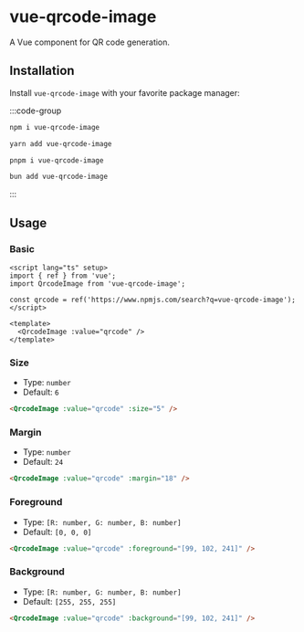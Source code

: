 # <div class="flex items-center">vue-qrcode-image[<div class="i-tabler-brand-github ms-2"></div>](https://github.com/Vanilla-IceCream/vue-qrcode-image)</div>

A Vue component for QR code generation.

## Installation

Install `vue-qrcode-image` with your favorite package manager:

:::code-group

```sh [npm]
npm i vue-qrcode-image
```

```sh [Yarn]
yarn add vue-qrcode-image
```

```sh [pnpm]
pnpm i vue-qrcode-image
```

```sh [Bun]
bun add vue-qrcode-image
```

:::

## Usage

### Basic

```vue
<script lang="ts" setup>
import { ref } from 'vue';
import QrcodeImage from 'vue-qrcode-image';

const qrcode = ref('https://www.npmjs.com/search?q=vue-qrcode-image');
</script>

<template>
  <QrcodeImage :value="qrcode" />
</template>
```

### Size

- Type: `number`
- Default: `6`

```html
<QrcodeImage :value="qrcode" :size="5" />
```

### Margin

- Type: `number`
- Default: `24`

```html
<QrcodeImage :value="qrcode" :margin="18" />
```

### Foreground

- Type: `[R: number, G: number, B: number]`
- Default: `[0, 0, 0]`

```html
<QrcodeImage :value="qrcode" :foreground="[99, 102, 241]" />
```

### Background

- Type: `[R: number, G: number, B: number]`
- Default: `[255, 255, 255]`

```html
<QrcodeImage :value="qrcode" :background="[99, 102, 241]" />
```
